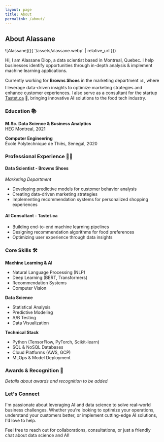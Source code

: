```yaml
---
layout: page
title: About
permalink: /about/
---
```


## About Alassane

![Alassane]({{ '/assets/alassane.webp' | relative_url }})

Hi, I am Alassane Diop, a data scientist based in Montreal, Quebec. I help businesses identify opportunities through in-depth analysis & implement machine learning applications.

Currently working for **Browns Shoes** in the marketing department 📊, where I leverage data-driven insights to optimize marketing strategies and enhance customer experiences. I also serve as a consultant for the startup [Tastet.ca](http://tastet.ca/) 🧠, bringing innovative AI solutions to the food tech industry.

### Education 📚

**M.Sc. Data Science & Business Analytics**  
HEC Montreal, 2021

**Computer Engineering**  
École Polytechnique de Thiès, Senegal, 2020

### Professional Experience 👨‍💻

#### Data Scientist - Browns Shoes
*Marketing Department*
- Developing predictive models for customer behavior analysis
- Creating data-driven marketing strategies
- Implementing recommendation systems for personalized shopping experiences

#### AI Consultant - Tastet.ca
- Building end-to-end machine learning pipelines
- Designing recommendation algorithms for food preferences
- Optimizing user experience through data insights

### Core Skills 🛠

**Machine Learning & AI**
- Natural Language Processing (NLP)
- Deep Learning (BERT, Transformers)
- Recommendation Systems
- Computer Vision

**Data Science**
- Statistical Analysis
- Predictive Modeling
- A/B Testing
- Data Visualization

**Technical Stack**
- Python (TensorFlow, PyTorch, Scikit-learn)
- SQL & NoSQL Databases
- Cloud Platforms (AWS, GCP)
- MLOps & Model Deployment

### Awards & Recognition 🥇

*Details about awards and recognition to be added*

### Let's Connect

I'm passionate about leveraging AI and data science to solve real-world business challenges. Whether you're looking to optimize your operations, understand your customers better, or implement cutting-edge AI solutions, I'd love to help.

Feel free to reach out for collaborations, consultations, or just a friendly chat about data science and AI!